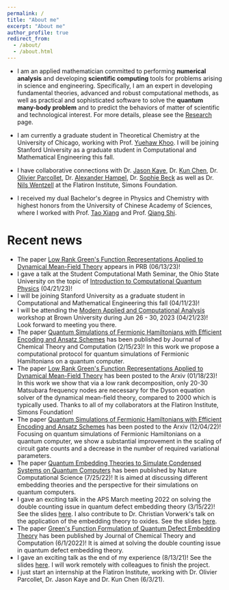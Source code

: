 ```yaml
---
permalink: /
title: "About me"
excerpt: "About me"
author_profile: true
redirect_from: 
  - /about/
  - /about.html
---
```


<!-- <p align='center'> 
<img src="/images/nsheng.jpeg" alt="photo" style='width: 300px;'>
</p> -->

- I am an applied mathematician committed to performing **numerical analysis** and developing **scientific computing** tools for problems arising in science and engineering. Specifically, I am an expert in developing fundamental theories, advanced and robust computational methods, as well as practical and sophisticated software to solve the **quantum many-body problem** and to predict the behaviors of matter of scientific and technological interest. For more details, please see the [Research](/research) page.

<!-- - I am broadly interested in performing **numerical analysis** and developing **scientific computing** tools for problems arising in natural sciences. Specifically, I am an expert in developing fundamental theories, advanced and robust computational methods, as well as practical and sophisticated software to solve the **quantum many-body problem** and to predict the behaviors of matter of scientific and technological interest. For more details, please see the [Research](/research) page. -->

- I am currently a graduate student in Theoretical Chemistry at the University of Chicago, working with Prof. [Yuehaw Khoo](https://www.stat.uchicago.edu/~ykhoo). I will be joining Stanford University as a graduate student in Computational and Mathematical Engineering this fall.

- I have collaborative connections with Dr. [Jason Kaye](https://www.simonsfoundation.org/people/jason-kaye), Dr. [Kun Chen](https://www.simonsfoundation.org/people/kun-chen-2), Dr. [Olivier Parcollet](https://www.simonsfoundation.org/people/olivier-parcollet), Dr. [Alexander Hampel](https://www.simonsfoundation.org/people/alexander-hampel), Dr. [Sophie Beck](https://www.simonsfoundation.org/people/sophie-beck) as well as Dr. [Nils Wentzell](https://www.simonsfoundation.org/people/nils-wentzell) at the Flatiron Institute, Simons Foundation.

- I received my dual Bachelor's degree in Physics and Chemistry with highest honors from the University of Chinese Academy of Sciences, where I worked with Prof. [Tao Xiang](http://txiang-iphy.cn) and Prof. [Qiang Shi](http://159.226.64.165/web/qshi/prof.).

# Recent news
- The paper [Low Rank Green's Function Representations Applied to Dynamical Mean-Field Theory](https://journals.aps.org/prb/abstract/10.1103/PhysRevB.107.245123) appears in PRB (06/13/23)!
- I gave a talk at the Student Computational Math Seminar, the Ohio State University on the topic of [Introduction to Computational Quantum Physics](/files/talks/Talk_OSU_04_19_23.pdf) (04/21/23)!
- I will be joining Stanford University as a graduate student in Computational and Mathematical Engineering this fall (04/11/23)!
- I will be attending the [Modern Applied and Computational Analysis](https://icerm.brown.edu/topical_workshops/tw-23-maca/) workshop at Brown University during Jun 26 - 30, 2023 (04/21/23)! Look forward to meeting you there.
- The paper [Quantum Simulations of Fermionic Hamiltonians with Efficient Encoding and Ansatz Schemes](https://pubs.acs.org/doi/10.1021/acs.jctc.2c01119) has been published by Journal of Chemical Theory and Computation (2/15/23)! In this work we propose a computational protocol for quantum simulations of Fermionic Hamiltonians on a quantum computer.
- The paper [Low Rank Green's Function Representations Applied to Dynamical Mean-Field Theory](https://arxiv.org/abs/2301.07764) has been posted to the Arxiv (01/18/23)! In this work we show that via a low rank decomposition, only 20-30 Matsubara frequency nodes are necessary for the Dyson equation solver of the dynamical mean-field theory, compared to 2000 which is typically used. Thanks to all of my collaborators at the Flatiron Institute, Simons Foundation!
- The paper [Quantum Simulations of Fermionic Hamiltonians with Efficient Encoding and Ansatz Schemes](https://arxiv.org/abs/2212.01912) has been posted to the Arxiv (12/04/22)! Focusing on quantum simulations of Fermionic Hamiltonians on a quantum computer, we show a substantial improvement in the scaling of circuit gate counts and a decrease in the number of required variational parameters.
- The paper [Quantum Embedding Theories to Simulate Condensed Systems on Quantum Computers](https://www.nature.com/articles/s43588-022-00279-0) has been published by Nature Computational Science (7/25/22)! It is aimed at discussing different embedding theories and the perspective for their simulations on quantum computers.
- I gave an exciting talk in the APS March meeting 2022 on solving the double counting issue in quantum defect embedding theory (3/15/22)! See the slides [here](/files/talks/Nan_Sheng_2022.pdf). I also contribute to Dr. Christian Vorwerk's talk on the application of the embedding theory to oxides. See the slides [here](/files/talks/Christian_Vorwerk_22.pdf).
- The paper [Green's Function Formulation of Quantum Defect Embedding Theory](https://pubs.acs.org/doi/10.1021/acs.jctc.2c00240) has been published by Journal of Chemical Theory and Computation (6/1/2022)! It is aimed at solving the double counting issue in quantum defect embedding theory.
- I gave an exciting talk as the end of my experience (8/13/21)! See the slides [here](/files/talks/DLR%40CCQ.pdf). I will work remotely with colleagues to finish the project.
- I just start an internship at the Flatiron Institute, working with Dr. Olivier Parcollet, Dr. Jason Kaye and Dr. Kun Chen (6/3/21). 


<!-- <script type='text/javascript' id='clustrmaps' src='//cdn.clustrmaps.com/map_v2.js?cl=080808&w=400&t=tt&d=9X1Xbrcys07GUNz45Vpjgqiu2YILGSbcTQHy4gGi42w&co=ffffff&cmo=3acc3a&cmn=ff5353&ct=808080'></script> -->

<script type="text/javascript" id="clustrmaps" src="//cdn.clustrmaps.com/map_v2.js?cl=080808&w=400&t=tt&d=0TGCdVjkZVv0DzLDeqRWeB3F25qr5akHZdTvp-bVWyE&co=ffffff&cmo=3acc3a&cmn=ff5353&ct=808080"></script>